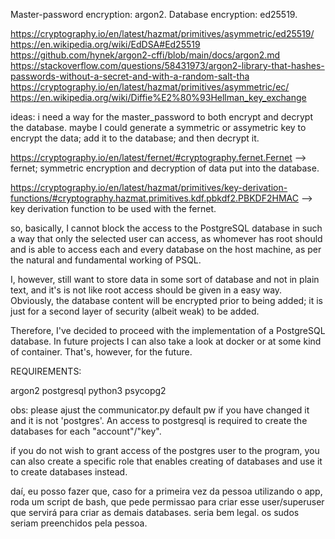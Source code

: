 Master-password encryption: argon2.
Database encryption: ed25519.

https://cryptography.io/en/latest/hazmat/primitives/asymmetric/ed25519/
https://en.wikipedia.org/wiki/EdDSA#Ed25519
https://github.com/hynek/argon2-cffi/blob/main/docs/argon2.md
https://stackoverflow.com/questions/58431973/argon2-library-that-hashes-passwords-without-a-secret-and-with-a-random-salt-tha
https://cryptography.io/en/latest/hazmat/primitives/asymmetric/ec/
https://en.wikipedia.org/wiki/Diffie%E2%80%93Hellman_key_exchange

ideas:
i need a way for the master_password to both encrypt and decrypt the database. maybe I could generate a symmetric or assymetric key to encrypt the data; add it to the database; and then decrypt it.

https://cryptography.io/en/latest/fernet/#cryptography.fernet.Fernet --> fernet; symmetric encryption and decryption of data put into the database.

https://cryptography.io/en/latest/hazmat/primitives/key-derivation-functions/#cryptography.hazmat.primitives.kdf.pbkdf2.PBKDF2HMAC --> key derivation function to be used with the fernet.

so, basically, I cannot block the access to the PostgreSQL database in such a way that only the selected user can access, as whomever has root should and is able to access each and every database on the host machine, as per the natural and fundamental working of PSQL.

I, however, still want to store data in some sort of database and not in plain text, and it's is not like root access should be given in a easy way. Obviously, the database content will be encrypted prior to being added; it is just for a second layer of security (albeit weak) to be added.

Therefore, I've decided to proceed with the implementation of a PostgreSQL database. In future projects I can also take a look at docker or at some kind of container. That's, however, for the future.

REQUIREMENTS:

argon2
postgresql
python3
psycopg2

obs: please ajust the communicator.py default pw if you have changed it and it is not 'postgres'. An access to postgresql is required to create the databases for each "account"/"key".

if you do not wish to grant access of the postgres user to the program, you can also create a specific role that enables creating of databases and use it to create databases instead.

daí, eu posso fazer que, caso for a primeira vez da pessoa utilizando o app, roda um script de bash, que pede permissao para criar esse user/superuser que servirá para criar as demais databases. seria bem legal. os sudos seriam preenchidos pela pessoa.